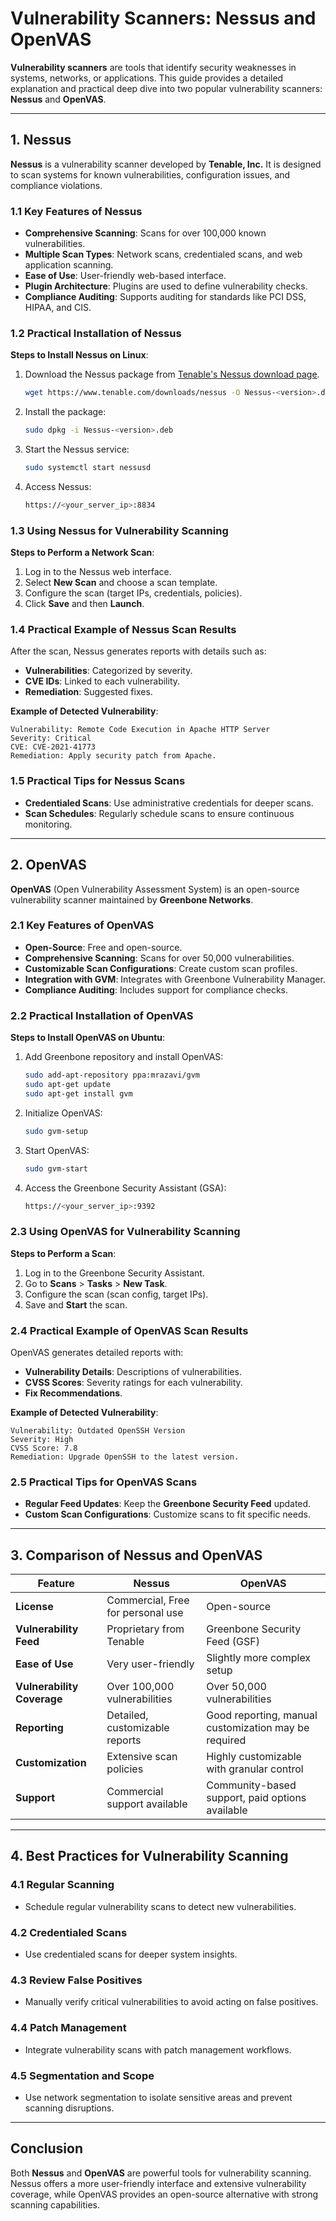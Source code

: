
# Vulnerability Scanners: Nessus and OpenVAS

**Vulnerability scanners** are tools that identify security weaknesses in systems, networks, or applications. This guide provides a detailed explanation and practical deep dive into two popular vulnerability scanners: **Nessus** and **OpenVAS**.

---

## 1. Nessus

**Nessus** is a vulnerability scanner developed by **Tenable, Inc.** It is designed to scan systems for known vulnerabilities, configuration issues, and compliance violations.

### 1.1 Key Features of Nessus
- **Comprehensive Scanning**: Scans for over 100,000 known vulnerabilities.
- **Multiple Scan Types**: Network scans, credentialed scans, and web application scanning.
- **Ease of Use**: User-friendly web-based interface.
- **Plugin Architecture**: Plugins are used to define vulnerability checks.
- **Compliance Auditing**: Supports auditing for standards like PCI DSS, HIPAA, and CIS.

### 1.2 Practical Installation of Nessus

**Steps to Install Nessus on Linux**:
1. Download the Nessus package from [Tenable's Nessus download page](https://www.tenable.com/products/nessus).
   ```bash
   wget https://www.tenable.com/downloads/nessus -O Nessus-<version>.deb
   ```
2. Install the package:
   ```bash
   sudo dpkg -i Nessus-<version>.deb
   ```
3. Start the Nessus service:
   ```bash
   sudo systemctl start nessusd
   ```
4. Access Nessus:
   ```bash
   https://<your_server_ip>:8834
   ```

### 1.3 Using Nessus for Vulnerability Scanning

**Steps to Perform a Network Scan**:
1. Log in to the Nessus web interface.
2. Select **New Scan** and choose a scan template.
3. Configure the scan (target IPs, credentials, policies).
4. Click **Save** and then **Launch**.

### 1.4 Practical Example of Nessus Scan Results

After the scan, Nessus generates reports with details such as:
- **Vulnerabilities**: Categorized by severity.
- **CVE IDs**: Linked to each vulnerability.
- **Remediation**: Suggested fixes.

**Example of Detected Vulnerability**:
```plaintext
Vulnerability: Remote Code Execution in Apache HTTP Server
Severity: Critical
CVE: CVE-2021-41773
Remediation: Apply security patch from Apache.
```

### 1.5 Practical Tips for Nessus Scans
- **Credentialed Scans**: Use administrative credentials for deeper scans.
- **Scan Schedules**: Regularly schedule scans to ensure continuous monitoring.

---

## 2. OpenVAS

**OpenVAS** (Open Vulnerability Assessment System) is an open-source vulnerability scanner maintained by **Greenbone Networks**.

### 2.1 Key Features of OpenVAS
- **Open-Source**: Free and open-source.
- **Comprehensive Scanning**: Scans for over 50,000 vulnerabilities.
- **Customizable Scan Configurations**: Create custom scan profiles.
- **Integration with GVM**: Integrates with Greenbone Vulnerability Manager.
- **Compliance Auditing**: Includes support for compliance checks.

### 2.2 Practical Installation of OpenVAS

**Steps to Install OpenVAS on Ubuntu**:
1. Add Greenbone repository and install OpenVAS:
   ```bash
   sudo add-apt-repository ppa:mrazavi/gvm
   sudo apt-get update
   sudo apt-get install gvm
   ```
2. Initialize OpenVAS:
   ```bash
   sudo gvm-setup
   ```
3. Start OpenVAS:
   ```bash
   sudo gvm-start
   ```
4. Access the Greenbone Security Assistant (GSA):
   ```bash
   https://<your_server_ip>:9392
   ```

### 2.3 Using OpenVAS for Vulnerability Scanning

**Steps to Perform a Scan**:
1. Log in to the Greenbone Security Assistant.
2. Go to **Scans** > **Tasks** > **New Task**.
3. Configure the scan (scan config, target IPs).
4. Save and **Start** the scan.

### 2.4 Practical Example of OpenVAS Scan Results

OpenVAS generates detailed reports with:
- **Vulnerability Details**: Descriptions of vulnerabilities.
- **CVSS Scores**: Severity ratings for each vulnerability.
- **Fix Recommendations**.

**Example of Detected Vulnerability**:
```plaintext
Vulnerability: Outdated OpenSSH Version
Severity: High
CVSS Score: 7.8
Remediation: Upgrade OpenSSH to the latest version.
```

### 2.5 Practical Tips for OpenVAS Scans
- **Regular Feed Updates**: Keep the **Greenbone Security Feed** updated.
- **Custom Scan Configurations**: Customize scans to fit specific needs.

---

## 3. Comparison of Nessus and OpenVAS

| **Feature**          | **Nessus**                              | **OpenVAS**                               |
|----------------------|-----------------------------------------|-------------------------------------------|
| **License**           | Commercial, Free for personal use       | Open-source                               |
| **Vulnerability Feed**| Proprietary from Tenable                | Greenbone Security Feed (GSF)             |
| **Ease of Use**       | Very user-friendly                      | Slightly more complex setup               |
| **Vulnerability Coverage** | Over 100,000 vulnerabilities         | Over 50,000 vulnerabilities               |
| **Reporting**         | Detailed, customizable reports          | Good reporting, manual customization may be required |
| **Customization**     | Extensive scan policies                 | Highly customizable with granular control |
| **Support**           | Commercial support available            | Community-based support, paid options available |

---

## 4. Best Practices for Vulnerability Scanning

### 4.1 Regular Scanning
- Schedule regular vulnerability scans to detect new vulnerabilities.

### 4.2 Credentialed Scans
- Use credentialed scans for deeper system insights.

### 4.3 Review False Positives
- Manually verify critical vulnerabilities to avoid acting on false positives.

### 4.4 Patch Management
- Integrate vulnerability scans with patch management workflows.

### 4.5 Segmentation and Scope
- Use network segmentation to isolate sensitive areas and prevent scanning disruptions.

---

## Conclusion

Both **Nessus** and **OpenVAS** are powerful tools for vulnerability scanning. Nessus offers a more user-friendly interface and extensive vulnerability coverage, while OpenVAS provides an open-source alternative with strong scanning capabilities.

